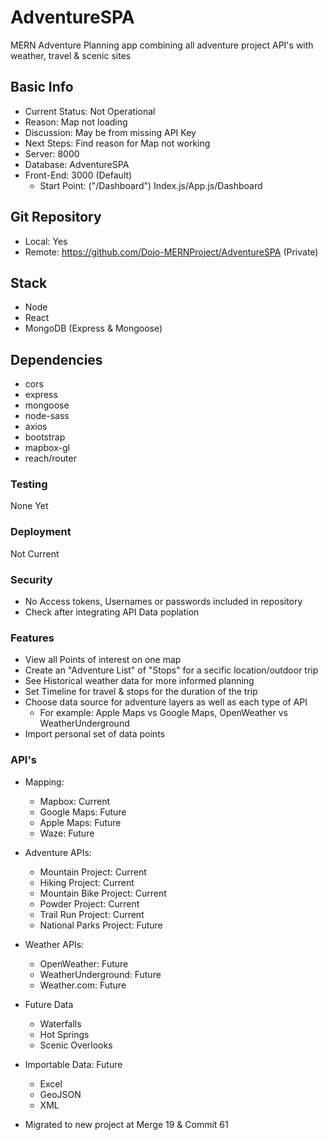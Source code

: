 # AdventureSPA
MERN Adventure Planning app combining all adventure project API's with weather, travel &amp; scenic sites

## Basic Info
- Current Status: Not Operational
- Reason: Map not loading
- Discussion: May be from missing API Key
- Next Steps: Find reason for Map not working
- Server: 8000
- Database: AdventureSPA
- Front-End: 3000 (Default)
  - Start Point: ("/Dashboard") Index.js/App.js/Dashboard

## Git Repository
- Local: Yes
- Remote: https://github.com/Dojo-MERNProject/AdventureSPA (Private)

## Stack
- Node
- React
- MongoDB (Express & Mongoose)

## Dependencies
- cors
- express
- mongoose
- node-sass
- axios
- bootstrap
- mapbox-gl
- reach/router

### Testing
None Yet

### Deployment
Not Current

### Security
- No Access tokens, Usernames or passwords included in repository
- Check after integrating API Data poplation

### Features
- View all Points of interest on one map
- Create an "Adventure List" of "Stops" for a secific location/outdoor trip
- See Historical weather data for more informed planning
- Set Timeline for travel & stops for the duration of the trip
- Choose data source for adventure layers as well as each type of API
  - For example: Apple Maps vs Google Maps, OpenWeather vs WeatherUnderground
- Import personal set of data points

### API's
- Mapping:
  - Mapbox: Current
  - Google Maps: Future
  - Apple Maps: Future
  - Waze: Future
- Adventure APIs:
  - Mountain Project: Current
  - Hiking Project: Current
  - Mountain Bike Project: Current
  - Powder Project: Current
  - Trail Run Project: Current
  - National Parks Project: Future
- Weather APIs:
  - OpenWeather: Future
  - WeatherUnderground: Future
  - Weather.com: Future
- Future Data
  - Waterfalls
  - Hot Springs
  - Scenic Overlooks
- Importable Data: Future
  - Excel
  - GeoJSON
  - XML


- Migrated to new project at Merge 19 & Commit 61
